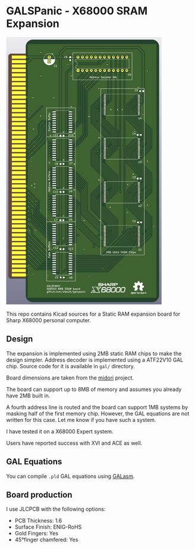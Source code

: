 # GALSPanic - X68000 SRAM Expansion

![Board design](img/board_design.png)

This repo contains Kicad sources for a Static RAM expansion board for Sharp X68000 personal computer.

## Design
The expansion is implemented using 2MB static RAM chips to make the design simpler.
Address decoder is implemented using a ATF22V10 GAL chip. Source code for it is available in `gal/` directory.

Board dimensions are taken from the [midori](https://github.com/tdaede/midiori) project.

The board can support up to 8MB of memory and assumes you already have 2MB built in.

A fourth address line is routed and the board can support 1MB systems by masking half of the first memory chip. However, the GAL equations are not written for this case. Let me know if you have such a system.

I have tested it on a X68000 Expert system.

Users have reported success with XVI and ACE as well.

## GAL Equations

You can compile `.pld` GAL equations using [GALasm](https://github.com/daveho/GALasm).

## Board production

I use JLCPCB with the following options:
* PCB Thickness: 1.6
* Surface Finish: ENIG-RoHS
* Gold Fingers: Yes
* 45°finger chamfered: Yes
